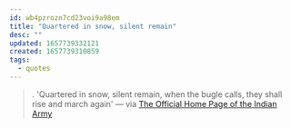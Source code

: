 ```yaml
---
id: wb4pzrozn7cd23voi9a98em
title: "Quartered in snow, silent remain"
desc: ""
updated: 1657739332121
created: 1657739310859
tags:
  - quotes
---
```


> . 'Quartered in snow, silent remain, when the bugle calls, they shall rise and march again' — via [The Official Home Page of the Indian Army](https://indianarmy.nic.in/Site/FormTemplete/frmTempSimple.aspx?MnId=5FWU4B9MVRXN3a1086gZZw==&ParentID=dTuNG6tkBPmlmq8vn58USg==)

